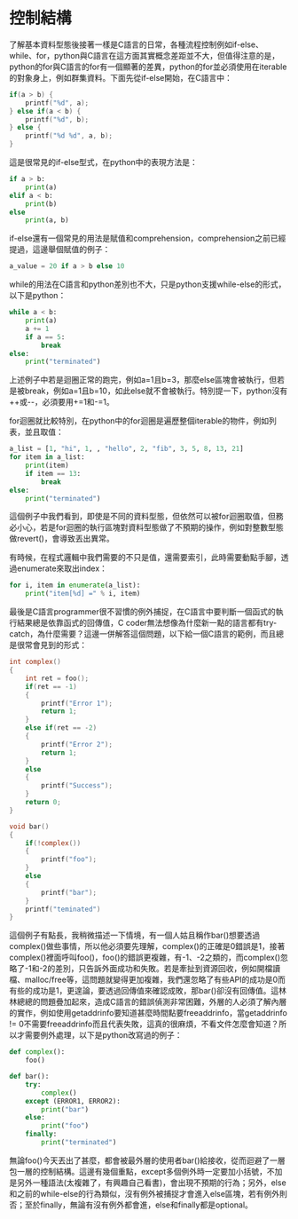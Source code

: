 # 控制結構

了解基本資料型態後接著一樣是C語言的日常，各種流程控制例如if-else、while、for，python與C語言在這方面其實概念差距並不大，但值得注意的是，python的for與C語言的for有一個顯著的差異，python的for並必須使用在iterable的對象身上，例如群集資料。下面先從if-else開始，在C語言中：

```c
if(a > b) {
    printf("%d", a);
} else if(a < b) {
    printf("%d", b);
} else {
    printf("%d %d", a, b);
}
```

這是很常見的if-else型式，在python中的表現方法是：

```py
if a > b:
    print(a)
elif a < b:
    print(b)
else
    print(a, b)
```

if-else還有一個常見的用法是賦值和comprehension，comprehension之前已經提過，這邊舉個賦值的例子：

```py
a_value = 20 if a > b else 10
```

while的用法在C語言和python差別也不大，只是python支援while-else的形式，以下是python：

```py
while a < b:
    print(a)
    a += 1
    if a == 5:
        break
else:
    print("terminated")
```

上述例子中若是迴圈正常的跑完，例如a=1且b=3，那麼else區塊會被執行，但若是被break，例如a=1且b=10，如此else就不會被執行。特別提一下，python沒有++或--，必須要用+=1和-=1。

for迴圈就比較特別，在python中的for迴圈是遍歷整個iterable的物件，例如列表，並且取值：

```py
a_list = [1, "hi", 1, , "hello", 2, "fib", 3, 5, 8, 13, 21]
for item in a_list:
    print(item)
    if item == 13:
        break
else:
    print("terminated")
```

這個例子中我們看到，即使是不同的資料型態，但依然可以被for迴圈取值，但務必小心，若是for迴圈的執行區塊對資料型態做了不預期的操作，例如對整數型態做revert\(\)，會導致丟出異常。

有時候，在程式邏輯中我們需要的不只是值，還需要索引，此時需要動點手腳，透過enumerate來取出index：

```py
for i, item in enumerate(a_list):
    print("item[%d] =" % i, item)
```

最後是C語言programmer很不習慣的例外捕捉，在C語言中要判斷一個函式的執行結果總是依靠函式的回傳值，C coder無法想像為什麼新一點的語言都有try-catch，為什麼需要？這邊一併解答這個問題，以下給一個C語言的範例，而且總是很常會見到的形式：

```c
int complex()
{
    int ret = foo();
    if(ret == -1)
    {
        printf("Error 1");
        return 1;
    }
    else if(ret == -2)
    {
        printf("Error 2");
        return 1;
    }
    else
    {
        printf("Success");
    }
    return 0;
}

void bar()
{
    if(!complex())
    {
        printf("foo");
    }
    else
    {
        printf("bar");
    }
    printf("teminated")
}
```

這個例子有點長，我稍微描述一下情境，有一個人姑且稱作bar\(\)想要透過complex\(\)做些事情，所以他必須要先理解，complex\(\)的正確是0錯誤是1，接著complex\(\)裡面呼叫foo\(\)，foo\(\)的錯誤更複雜，有-1、-2之類的，而complex\(\)忽略了-1和-2的差別，只告訴外面成功和失敗。若是牽扯到資源回收，例如開檔讀檔、malloc/free等，這問題就變得更加複雜，我們還忽略了有些API的成功是0而有些的成功是1，更遑論，要透過回傳值來確認成敗，那bar\(\)卻沒有回傳值。這林林總總的問題疊加起來，造成C語言的錯誤偵測非常困難，外層的人必須了解內層的實作，例如使用getaddrinfo要知道甚麼時間點要freeaddrinfo，當getaddrinfo != 0不需要freeaddrinfo而且代表失敗，這真的很麻煩，不看文件怎麼會知道？所以才需要例外處理，以下是python改寫過的例子：

```py
def complex():
    foo()

def bar():
    try:
        complex()
    except (ERROR1, ERROR2):
        print("bar")
    else:
        print("foo")
    finally:
        print("terminated")
```

無論foo\(\)今天丟出了甚麼，都會被最外層的使用者bar\(\)給接收，從而迴避了一層包一層的控制結構。這邊有幾個重點，except多個例外時一定要加小括號，不加是另外一種語法\(太複雜了，有興趣自己看書\)，會出現不預期的行為；另外，else和之前的while-else的行為類似，沒有例外被捕捉才會進入else區塊，若有例外則否；至於finally，無論有沒有例外都會進，else和finally都是optional。

